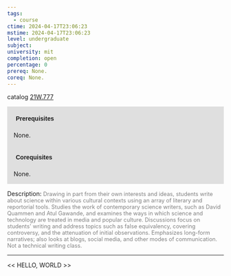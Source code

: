 ```yaml
---
tags:
  - course
ctime: 2024-04-17T23:06:23
mstime: 2024-04-17T23:06:23
level: undergraduate
subject: 
university: mit
completion: open
percentage: 0
prereq: None.
coreq: None.
---
```


catalog [21W.777](http://student.mit.edu/catalog/m21Wb.html#21W.777)

<span style="display: block; padding: 15px; background-color: rgb(100, 100, 100, 0.2);"><font id="m_prereq2692_0" style="display: block; font-family: Arial, sans-serif; font-weight: bold; padding: 5px">Prerequisites</font><br><span id="prereq2692_0">None.</span></span>
<span style="display: block; padding: 15px; background-color: rgb(100, 100, 100, 0.2);"><font id="m_coreq2692_0" style="display: block; font-family: Arial, sans-serif; font-weight: bold; padding: 5px">Corequisites</font><br><span id="coreq2692_0">None.</span></span>

<font style="">Description:</font>
<font style="color: grey; font-size: 0.8rem;">Drawing in part from their own interests and ideas, students write about science within various cultural contexts using an array of literary and reportorial tools. Studies the work of contemporary science writers, such as David Quammen and Atul Gawande, and examines the ways in which science and technology are treated in media and popular culture. Discussions focus on students' writing and address topics such as false equivalency, covering controversy, and the attenuation of initial observations. Emphasizes long-form narratives; also looks at blogs, social media, and other modes of communication. Not a technical writing class.</font>



---

<< HELLO, WORLD >>
